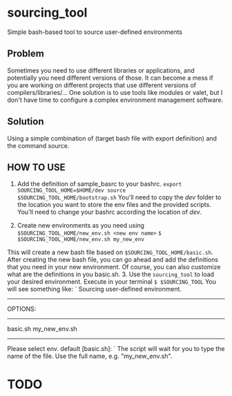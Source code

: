 # sourcing_tool
Simple bash-based tool to source user-defined environments

## Problem
Sometimes you need to use different libraries or applications, and potentially you need different versions of those. It can become a mess if you are working on different projects that use different versions of compilers/libraries/... One solution is to use tools like modules or valet, but I don't have time to configure a complex environment management software.

## Solution
Using a simple combination of (target bash file with export definition) and the command source.

## HOW TO USE

1. Add the definition of sample_basrc to your bashrc.
`
export SOURCING_TOOL_HOME=$HOME/dev
source $SOURCING_TOOL_HOME/bootstrap.sh
`
You'll need to copy the *dev* folder to the location you want to store the env files and the provided scripts. You'll need to change your bashrc according the location of *dev*.

2. Create new environments as you need using `$SOURCING_TOOL_HOME/new_env.sh <new env name>`
`$ $SOURCING_TOOL_HOME/new_env.sh my_new_env`

This will create a new bash file based on `$SOURCING_TOOL_HOME/basic.sh`. After creating the new bash file, you can go ahead and add the definitions that you need in your new environment. Of course, you can also customize what are the definitions in you basic.sh.
3. Use the `sourcing_tool` to load your desired environment.
Execute in your terminal `$ $SOURCING_TOOL`
You will see something like:
`
Sourcing user-defined environment. 
*************************
OPTIONS:
*************************
basic.sh
my_new_env.sh
*************************
Please select env. default [basic.sh]: 
`
The script will wait for you to type the name of the file. Use the full name, e.g. "my_new_env.sh".

# TODO

